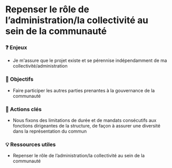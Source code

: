 # Repenser le rôle de l’administration/la collectivité au sein de la communauté

### ❓ Enjeux


* Je m'assure que le projet existe et se pérennise indépendamment de ma collectivité/administration


### 🎯 Objectifs

* Faire participer les autres parties prenantes à la gouvernance de la communauté




### 📑 Actions clés


* Nous fixons des limitations de durée et de mandats consécutifs aux fonctions dirigeantes de la structure, de façon à assurer une diversité dans la représentation du commun


### 💡 Ressources utiles

*  Repenser le rôle de l’administration/la collectivité au sein de la communauté
